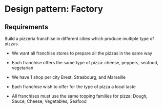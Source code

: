 # Design pattern: Factory
## Requirements
Build a pizzeria franchise in different cities which produce multiple type of pizzas.
* We want all franchise stores to prepare all the pizzas in the same way

* Each franchise offers the same type of pizza: cheese, peppers, seafood, vegetarian

* We have 1 shop per city Brest, Strasbourg, and Marseille

* Each franchise wish to offer for the type of pizza a local taste

* All franchises must use the same topping families for pizza: Dough, Sauce, Cheese, Vegetables, Seafood